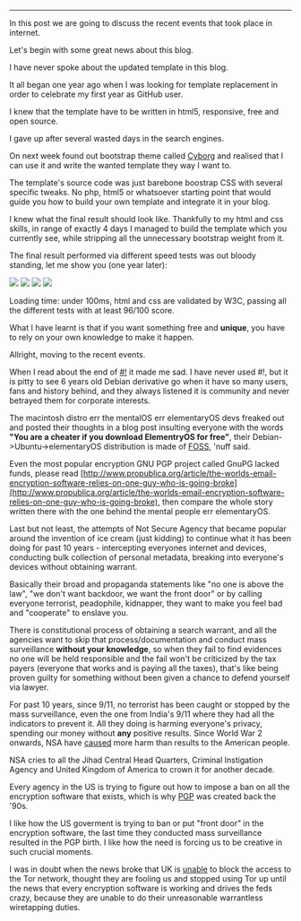 
---

In this post we are going to discuss the recent events that took place in internet.

Let's begin with some great news about this blog.

I have never spoke about the updated template in this blog.

It all began one year ago when I was looking for template replacement in order to celebrate my first year as GitHub user.

I knew that the template have to be written in html5, responsive, free and open source.

I gave up after several wasted days in the search engines.

On next week found out bootstrap theme called [Cyborg](http://bootswatch.com/cyborg/) and realised that I can use it and write the wanted template they way I want to.

The template's source code was just barebone boostrap CSS with several specific tweaks. No php, html5 or whatsoever starting point that would guide you how to build your own template and integrate it in your blog.

I knew what the final result should look like. Thankfully to my html and css skills, in range of exactly 4 days I managed to build the template which you currently see, while stripping all the unnecessary bootstrap weight from it.

The final result performed via different speed tests was out bloody standing, let me show you (one year later):

![]({|img|}/random_post2/pingdom-speed-test.png)
![]({|img|}/random_post2/page-speed-mobile.png)
![]({|img|}/random_post2/page-speed-desktop.png)
![]({|img|}/random_post2/gtmetrix-speed-test.png)

Loading time: under 100ms, html and css are validated by W3C, passing all the different tests with at least 96/100 score.

What I have learnt is that if you want something free and **unique**, you have to rely on your own knowledge to make it happen.

Allright, moving to the recent events.

When I read about the end of [#!](http://crunchbang.org/forums/viewtopic.php?id=38916) it made me sad. I have never used #!, but it is pitty to see 6 years old Debian derivative go when it have so many users, fans and history behind, and they always listened it is community and never betrayed them for corporate interests.

The macintosh distro err the mentalOS err elementaryOS devs freaked out and posted their thoughts in a blog post insulting everyone with the words **"You are a cheater if you download ElementryOS for free"**, their Debian->Ubuntu->elementaryOS distribution is made of [FOSS](https://en.wikipedia.org/wiki/Free_and_open-source_software), 'nuff said.

Even the most popular encryption GNU PGP project called GnuPG lacked funds, please read [http://www.propublica.org/article/the-worlds-email-encryption-software-relies-on-one-guy-who-is-going-broke](http://www.propublica.org/article/the-worlds-email-encryption-software-relies-on-one-guy-who-is-going-broke), then compare the whole story written there with the one behind the mental people err elementaryOS.

Last but not least, the attempts of Not Secure Agency that became popular around the invention of ice cream (just kidding) to continue what it has been doing for past 10 years - intercepting everyones internet and devices, conducting bulk collection of personal metadata, breaking into everyone's devices without obtaining warrant.

Basically their broad and propaganda statements like "no one is above the law", "we don't want backdoor, we want the front door" or by calling everyone terrorist, peadophile, kidnapper, they want to make you feel bad and "cooperate" to enslave you.

There is constitutional process of obtaining a search warrant, and all the agencies want to skip that process/documentation and conduct mass surveillance **without your knowledge**, so when they fail to find evidences no one will be held responsible and the fail won't be criticized by the tax payers (everyone that works and is paying all the taxes), that's like being proven guilty for something without been given a chance to defend yourself via lawyer.

For past 10 years, since 9/11, no terrorist has been caught or stopped by the mass surveillance, even the one from India's 9/11 where they had all the indicators to prevent it. All they doing is harming everyone's privacy, spending our money without **any** positive results. Since World War 2 onwards, NSA have [caused](https://en.wikipedia.org/wiki/Clipper_chip) more harm than results to the American people.

NSA cries to all the Jihad Central Head Quarters, Criminal Instigation Agency and United Kingdom of America to crown it for another decade.

Every agency in the US is trying to figure out how to impose a ban on all the encryption software that exists, which is why [PGP](http://www.philzimmermann.com/EN/essays/WhyIWrotePGP.html) was created back the '90s.

I like how the US goverment is trying to ban or put "front door" in the encryption software, the last time they conducted mass surveillance resulted in the PGP birth. I like how the need is forcing us to be creative in such crucial moments.

I was in doubt when the news broke that UK is [unable](http://arstechnica.com/tech-policy/2015/03/uk-parliament-says-its-technologically-infeasible-to-block-tor-online-anonymity-systems/) to block the access to the Tor network, thought they are fooling us and stopped using Tor up until the news that every encryption software is working and drives the feds crazy, because they are unable to do their unreasonable warrantless wiretapping duties.
